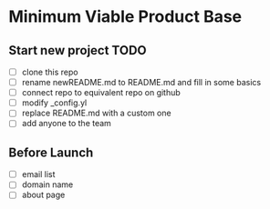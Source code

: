 # Minimum Viable Product Base

## Start new project TODO

 - [ ] clone this repo
 - [ ] rename newREADME.md to README.md and fill in some basics
 - [ ] connect repo to equivalent repo on github
 - [ ] modify _config.yl
 - [ ] replace README.md with a custom one
 - [ ] add anyone to the team

## Before Launch

 - [ ] email list
 - [ ] domain name
 - [ ] about page
